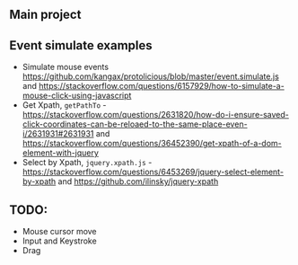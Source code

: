 ## Main project


## Event simulate examples
* Simulate mouse events <https://github.com/kangax/protolicious/blob/master/event.simulate.js> and <https://stackoverflow.com/questions/6157929/how-to-simulate-a-mouse-click-using-javascript>
* Get Xpath, `getPathTo` - <https://stackoverflow.com/questions/2631820/how-do-i-ensure-saved-click-coordinates-can-be-reloaed-to-the-same-place-even-i/2631931#2631931> and <https://stackoverflow.com/questions/36452390/get-xpath-of-a-dom-element-with-jquery>
* Select by Xpath, `jquery.xpath.js` - <https://stackoverflow.com/questions/6453269/jquery-select-element-by-xpath> and <https://github.com/ilinsky/jquery-xpath>


## TODO:
* Mouse cursor move
* Input and Keystroke
* Drag
